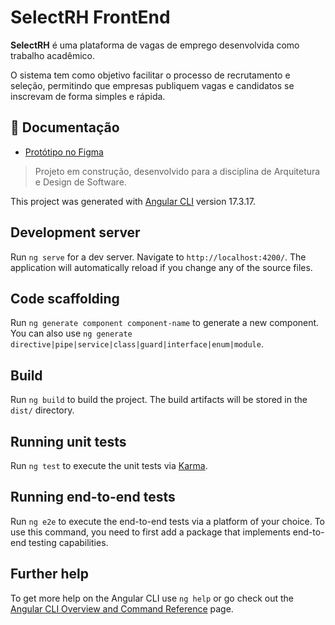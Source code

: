 # SelectRH FrontEnd

**SelectRH** é uma plataforma de vagas de emprego desenvolvida como trabalho acadêmico.

O sistema tem como objetivo facilitar o processo de recrutamento e seleção, permitindo que empresas publiquem vagas e candidatos se inscrevam de forma simples e rápida.
## 📄 Documentação
- [Protótipo no Figma](https://www.figma.com/design/qSaBVV82VSQBGqujrszZC5/SelectRh?node-id=0-1&p=f&t=IQKrP1jZT0BGYy9s-0)

> Projeto em construção, desenvolvido para a disciplina de Arquitetura e Design de Software.

This project was generated with [Angular CLI](https://github.com/angular/angular-cli) version 17.3.17.

## Development server

Run `ng serve` for a dev server. Navigate to `http://localhost:4200/`. The application will automatically reload if you change any of the source files.

## Code scaffolding

Run `ng generate component component-name` to generate a new component. You can also use `ng generate directive|pipe|service|class|guard|interface|enum|module`.

## Build

Run `ng build` to build the project. The build artifacts will be stored in the `dist/` directory.

## Running unit tests

Run `ng test` to execute the unit tests via [Karma](https://karma-runner.github.io).

## Running end-to-end tests

Run `ng e2e` to execute the end-to-end tests via a platform of your choice. To use this command, you need to first add a package that implements end-to-end testing capabilities.

## Further help

To get more help on the Angular CLI use `ng help` or go check out the [Angular CLI Overview and Command Reference](https://angular.io/cli) page.
